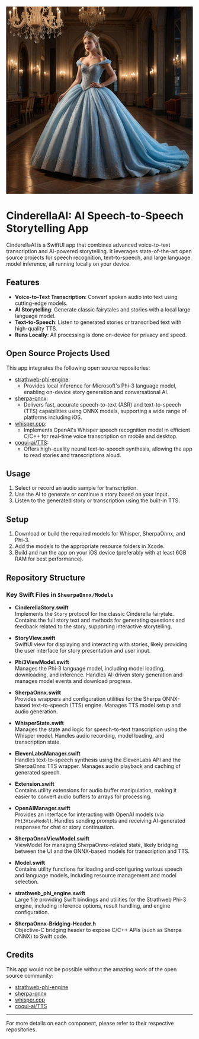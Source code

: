 ![App Icon](https://raw.githubusercontent.com/ivanmladek/CinderellaAI/main/Assets.xcassets/AppIcon.appiconset/8-cMUROwLTm8kBW4E.png)

# CinderellaAI: AI Speech-to-Speech Storytelling App

CinderellaAI is a SwiftUI app that combines advanced voice-to-text transcription and AI-powered storytelling. It leverages state-of-the-art open source projects for speech recognition, text-to-speech, and large language model inference, all running locally on your device.

## Features

- **Voice-to-Text Transcription**: Convert spoken audio into text using cutting-edge models.
- **AI Storytelling**: Generate classic fairytales and stories with a local large language model.
- **Text-to-Speech**: Listen to generated stories or transcribed text with high-quality TTS.
- **Runs Locally**: All processing is done on-device for privacy and speed.

## Open Source Projects Used

This app integrates the following open source repositories:

- [strathweb-phi-engine](https://github.com/filipw/strathweb-phi-engine):
  - Provides local inference for Microsoft's Phi-3 language model, enabling on-device story generation and conversational AI.
- [sherpa-onnx](https://github.com/k2-fsa/sherpa-onnx):
  - Delivers fast, accurate speech-to-text (ASR) and text-to-speech (TTS) capabilities using ONNX models, supporting a wide range of platforms including iOS.
- [whisper.cpp](https://github.com/ggml-org/whisper.cpp):
  - Implements OpenAI's Whisper speech recognition model in efficient C/C++ for real-time voice transcription on mobile and desktop.
- [coqui-ai/TTS](https://github.com/coqui-ai/TTS):
  - Offers high-quality neural text-to-speech synthesis, allowing the app to read stories and transcriptions aloud.

## Usage

1. Select or record an audio sample for transcription.
2. Use the AI to generate or continue a story based on your input.
3. Listen to the generated story or transcription using the built-in TTS.

## Setup

1. Download or build the required models for Whisper, SherpaOnnx, and Phi-3.
2. Add the models to the appropriate resource folders in Xcode.
3. Build and run the app on your iOS device (preferably with at least 6GB RAM for best performance).

## Repository Structure

### Key Swift Files in `SheerpaOnnx/Models`

- **CinderellaStory.swift**  
  Implements the `Story` protocol for the classic Cinderella fairytale. Contains the full story text and methods for generating questions and feedback related to the story, supporting interactive storytelling.

- **StoryView.swift**  
  SwiftUI view for displaying and interacting with stories, likely providing the user interface for story presentation and user input.

- **Phi3ViewModel.swift**  
  Manages the Phi-3 language model, including model loading, downloading, and inference. Handles AI-driven story generation and manages model events and download progress.

- **SherpaOnnx.swift**  
  Provides wrappers and configuration utilities for the Sherpa ONNX-based text-to-speech (TTS) engine. Manages TTS model setup and audio generation.

- **WhisperState.swift**  
  Manages the state and logic for speech-to-text transcription using the Whisper model. Handles audio recording, model loading, and transcription state.

- **ElevenLabsManager.swift**  
  Handles text-to-speech synthesis using the ElevenLabs API and the SherpaOnnx TTS wrapper. Manages audio playback and caching of generated speech.

- **Extension.swift**  
  Contains utility extensions for audio buffer manipulation, making it easier to convert audio buffers to arrays for processing.

- **OpenAIManager.swift**  
  Provides an interface for interacting with OpenAI models (via `Phi3ViewModel`). Handles sending prompts and receiving AI-generated responses for chat or story continuation.

- **SherpaOnnxViewModel.swift**  
  ViewModel for managing SherpaOnnx-related state, likely bridging between the UI and the ONNX-based models for transcription and TTS.

- **Model.swift**  
  Contains utility functions for loading and configuring various speech and language models, including resource management and model selection.

- **strathweb_phi_engine.swift**  
  Large file providing Swift bindings and utilities for the Strathweb Phi-3 engine, including inference options, result handling, and engine configuration.

- **SherpaOnnx-Bridging-Header.h**  
  Objective-C bridging header to expose C/C++ APIs (such as Sherpa ONNX) to Swift code.

## Credits

This app would not be possible without the amazing work of the open source community:
- [strathweb-phi-engine](https://github.com/filipw/strathweb-phi-engine)
- [sherpa-onnx](https://github.com/k2-fsa/sherpa-onnx)
- [whisper.cpp](https://github.com/ggml-org/whisper.cpp)
- [coqui-ai/TTS](https://github.com/coqui-ai/TTS)

---

For more details on each component, please refer to their respective repositories.

